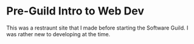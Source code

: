 # Pre-Guild Intro to Web Dev
This was a restraunt site that I made before starting the Software Guild. I was rather new to developing at the time.
